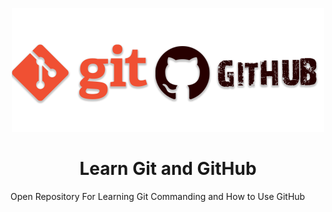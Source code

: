 <p align="center">
  <img width="500" src="./Logo.png" alt="Learn Git and GitHub">
  
</p>
<h1 align="center">Learn Git and GitHub</h1>
Open Repository For Learning Git Commanding and How to Use GitHub

